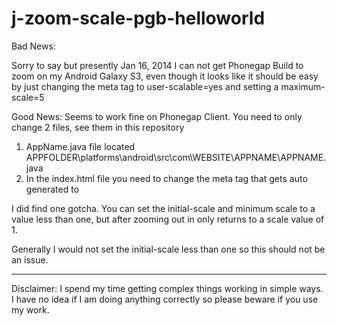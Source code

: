 j-zoom-scale-pgb-helloworld
======

Bad News:

Sorry to say but presently Jan 16, 2014 I can not get Phonegap Build to zoom on my Android Galaxy S3, even though it looks like it should be easy by just changing the meta tag to user-scalable=yes and setting a maximum-scale=5



Good News:
Seems to work fine on Phonegap Client. You need to only change 2 files, see them in this repository

1.  AppName.java file located  APPFOLDER\platforms\android\src\com\WEBSITE\APPNAME\APPNAME.java
2.  In the index.html file you need to change the meta tag that gets auto generated to 
 

<meta name="viewport" content="user-scalable=yes, initial-scale=1, maximum-scale=5, minimum-scale=1, width=device-width, height=device-height, target-densitydpi=device-dpi" />


I did find one gotcha. You can set the initial-scale and minimum scale to a value less than one, but after zooming out in only returns to a scale value of 1.

Generally I would not set the initial-scale less than one so this should not be an issue.

************************************************************************************************************

Disclaimer: I spend my time getting complex things working in simple ways. I have no idea if I am doing anything correctly so please beware if you use my work.

